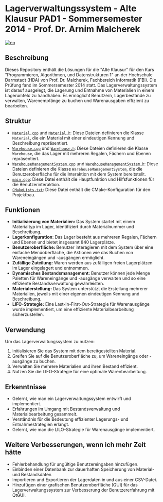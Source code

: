# Lagerverwaltungssystem - Alte Klausur PAD1 - Sommersemester 2014 - Prof. Dr. Arnim Malcherek

[![en](https://img.shields.io/badge/lang-en-green.svg)](README.md)

## Beschreibung

Dieses Repository enthält die Lösungen für die "Alte Klausur" für den Kurs "Programmieren, Algorithmen, und Datenstrukturen 1" an der Hochschule Darmstadt (HDA) von Prof. Dr. Malcherek, Fachbereich Informatik (FBI). Die Prüfung fand im Sommersemester 2014 statt. Das Lagerverwaltungssystem ist darauf ausgelegt, die Lagerung und Entnahme von Materialien in einem Lagerumfeld zu handhaben. Es ermöglicht Benutzern, Lagerbestände zu verwalten, Warenempfänge zu buchen und Warenausgaben effizient zu bearbeiten.

## Struktur

- [`Material.cpp`](Material.cpp) und [`Material.h`](Material.h): Diese Dateien definieren die Klasse `Material`, die ein Material mit einer eindeutigen Kennung und Beschreibung repräsentiert.
- [`Warehouse.cpp`](Warehouse.cpp) und [`Warehouse.h`](Warehouse.h): Diese Dateien definieren die Klasse `Warehouse`, die das Lager mit mehreren Regalen, Fächern und Ebenen repräsentiert.
- [`WarehouseManagementSystem.cpp`](WarehouseManagementSystem.cpp) und [`WarehouseManagementSystem.h`](WarehouseManagementSystem.h): Diese Dateien definieren die Klasse `WarehouseManagementSystem`, die die Benutzeroberfläche für die Interaktion mit dem System bereitstellt.
- [`main.cpp`](main.cpp): Diese Datei enthält die Hauptfunktion und Hilfsfunktionen für die Benutzerinteraktion.
- [`CMakeLists.txt`](CMakeLists.txt): Diese Datei enthält die CMake-Konfiguration für den Projektbau.

## Funktionen

- **Initialisierung von Materialien:** Das System startet mit einem Materialtyp im Lager, identifiziert durch Materialnummer und Beschreibung.
- **Lagerkonfiguration:** Das Lager besteht aus mehreren Regalen, Fächern und Ebenen und bietet insgesamt 840 Lagerplätze.
- **Benutzeroberfläche:** Benutzer interagieren mit dem System über eine einfache Menüoberfläche, die Aktionen wie das Buchen von Wareneingängen und -ausgängen ermöglicht.
- **Zufällige Zuteilung:** Waren werden aus zufälligen freien Lagerplätzen im Lager eingelagert und entnommen.
- **Dynamisches Bestandsmanagement:** Benutzer können jede Menge Paletten für Wareneingänge und -ausgänge verwalten und so eine effiziente Bestandsverwaltung gewährleisten.
- **Materialerstellung:** Das System unterstützt die Erstellung mehrerer Materialien, jeweils mit einer eigenen eindeutigen Kennung und Beschreibung.
- **LIFO-Strategie:** Eine Last-In-First-Out-Strategie für Warenausgänge wurde implementiert, um eine effiziente Materialbearbeitung sicherzustellen.

## Verwendung

Um das Lagerverwaltungssystem zu nutzen:

1. Initialisieren Sie das System mit dem bereitgestellten Material.
2. Greifen Sie auf die Benutzeroberfläche zu, um Wareneingänge oder -ausgänge zu buchen.
3. Verwalten Sie mehrere Materialien und ihren Bestand effizient.
4. Nutzen Sie die LIFO-Strategie für eine optimale Warenbearbeitung.

## Erkenntnisse

- Gelernt, wie man ein Lagerverwaltungssystem entwirft und implementiert.
- Erfahrungen im Umgang mit Bestandsverwaltung und Materialbearbeitung gesammelt.
- Verständnis für die Bedeutung effizienter Lagerungs- und Entnahmestrategien erlangt.
- Gelernt, wie man die LILO-Strategie für Warenausgänge implementiert.

## Weitere Verbesserungen, wenn ich mehr Zeit hätte

- Fehlerbehandlung für ungültige Benutzereingaben hinzufügen.
- Einbinden einer Datenbank zur dauerhaften Speicherung von Material- und Bestandsdaten.
- Importieren und Exportieren der Lagerdaten in und aus einer CSV-Datei.
- Hinzufügen einer grafischen Benutzeroberfläche (GUI) für das Lagerverwaltungssystem zur Verbesserung der Benutzererfahrung mit QtGUI.
